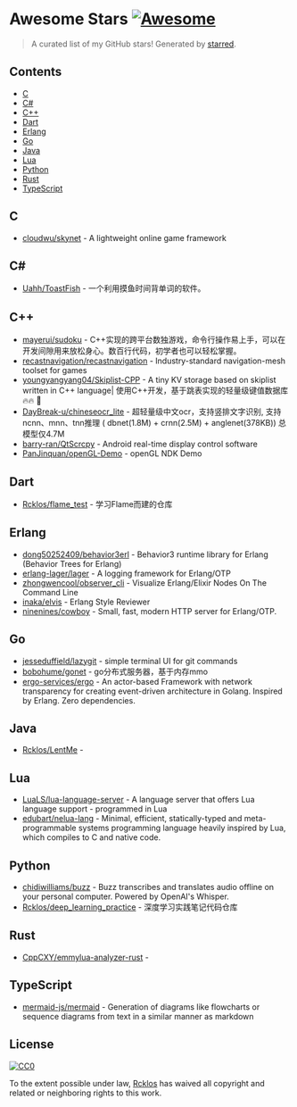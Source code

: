 <!--lint disable awesome-contributing awesome-license awesome-list-item match-punctuation no-repeat-punctuation no-undefined-references awesome-spell-check-->
# Awesome Stars [![Awesome](https://awesome.re/badge.svg)](https://github.com/sindresorhus/awesome)

> A curated list of my GitHub stars! Generated by [starred](https://github.com/maguowei/starred).

## Contents

- [C](#c)
- [C#](#c#)
- [C++](#c++)
- [Dart](#dart)
- [Erlang](#erlang)
- [Go](#go)
- [Java](#java)
- [Lua](#lua)
- [Python](#python)
- [Rust](#rust)
- [TypeScript](#typescript)

## C 

- [cloudwu/skynet](https://github.com/cloudwu/skynet) - A lightweight online game framework

## C# # 

- [Uahh/ToastFish](https://github.com/Uahh/ToastFish) - 一个利用摸鱼时间背单词的软件。

## C++ 

- [mayerui/sudoku](https://github.com/mayerui/sudoku) - C++实现的跨平台数独游戏，命令行操作易上手，可以在开发间隙用来放松身心。数百行代码，初学者也可以轻松掌握。
- [recastnavigation/recastnavigation](https://github.com/recastnavigation/recastnavigation) - Industry-standard navigation-mesh toolset for games
- [youngyangyang04/Skiplist-CPP](https://github.com/youngyangyang04/Skiplist-CPP) - A tiny KV storage based on skiplist written in C++ language|  使用C++开发，基于跳表实现的轻量级键值数据库🔥🔥 🚀
- [DayBreak-u/chineseocr_lite](https://github.com/DayBreak-u/chineseocr_lite) - 超轻量级中文ocr，支持竖排文字识别, 支持ncnn、mnn、tnn推理 ( dbnet(1.8M) + crnn(2.5M) + anglenet(378KB)) 总模型仅4.7M
- [barry-ran/QtScrcpy](https://github.com/barry-ran/QtScrcpy) - Android real-time display control software
- [PanJinquan/openGL-Demo](https://github.com/PanJinquan/openGL-Demo) - openGL NDK Demo

## Dart 

- [Rcklos/flame_test](https://github.com/Rcklos/flame_test) - 学习Flame而建的仓库

## Erlang 

- [dong50252409/behavior3erl](https://github.com/dong50252409/behavior3erl) - Behavior3 runtime library for Erlang (Behavior Trees for Erlang)
- [erlang-lager/lager](https://github.com/erlang-lager/lager) - A logging framework for Erlang/OTP
- [zhongwencool/observer_cli](https://github.com/zhongwencool/observer_cli) - Visualize Erlang/Elixir Nodes On The Command Line
- [inaka/elvis](https://github.com/inaka/elvis) - Erlang Style Reviewer
- [ninenines/cowboy](https://github.com/ninenines/cowboy) - Small, fast, modern HTTP server for Erlang/OTP.

## Go 

- [jesseduffield/lazygit](https://github.com/jesseduffield/lazygit) - simple terminal UI for git commands
- [bobohume/gonet](https://github.com/bobohume/gonet) - go分布式服务器，基于内存mmo
- [ergo-services/ergo](https://github.com/ergo-services/ergo) - An actor-based Framework with network transparency for creating event-driven architecture in Golang. Inspired by Erlang. Zero dependencies.

## Java 

- [Rcklos/LentMe](https://github.com/Rcklos/LentMe) - 

## Lua 

- [LuaLS/lua-language-server](https://github.com/LuaLS/lua-language-server) - A language server that offers Lua language support - programmed in Lua
- [edubart/nelua-lang](https://github.com/edubart/nelua-lang) - Minimal, efficient, statically-typed and meta-programmable systems programming language heavily inspired by Lua, which compiles to C and native code.

## Python 

- [chidiwilliams/buzz](https://github.com/chidiwilliams/buzz) - Buzz transcribes and translates audio offline on your personal computer. Powered by OpenAI's Whisper.
- [Rcklos/deep_learning_practice](https://github.com/Rcklos/deep_learning_practice) - 深度学习实践笔记代码仓库

## Rust 

- [CppCXY/emmylua-analyzer-rust](https://github.com/CppCXY/emmylua-analyzer-rust) - 

## TypeScript 

- [mermaid-js/mermaid](https://github.com/mermaid-js/mermaid) - Generation of diagrams like flowcharts or sequence diagrams from text in a similar manner as markdown


## License

[![CC0](http://mirrors.creativecommons.org/presskit/buttons/88x31/svg/cc-zero.svg)](https://creativecommons.org/publicdomain/zero/1.0/)

To the extent possible under law, [Rcklos](https://github.com/Rcklos) has waived all copyright and related or neighboring rights to this work.

